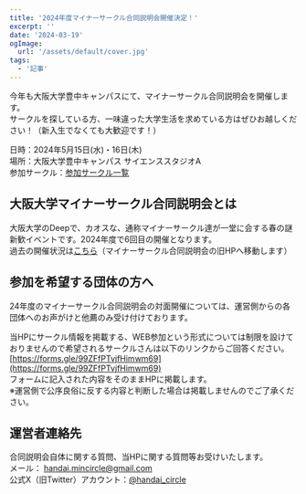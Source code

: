 ```yaml
---
title: '2024年度マイナーサークル合同説明会開催決定！'
excerpt: ''
date: '2024-03-19'
ogImage:
  url: '/assets/default/cover.jpg'
tags:
  - '記事'
---
```


今年も大阪大学豊中キャンパスにて、マイナーサークル合同説明会を開催します。  
サークルを探している方、一味違った大学生活を求めている方はぜひお越しください！（新入生でなくても大歓迎です！）  


日時：2024年5月15日(水)・16日(木)  
場所：大阪大学豊中キャンパス サイエンススタジオA  
参加サークル：[参加サークル一覧](/hp/posts/attend-circles-2024)　　  

## 大阪大学マイナーサークル合同説明会とは
大阪大学のDeepで、カオスな、通称マイナーサークル達が一堂に会する春の謎新歓イベントです。2024年度で6回目の開催となります。  
過去の開催状況は[こちら](https://w.atwiki.jp/handai_mincircle/pages/28.html)（マイナーサークル合同説明会の旧HPへ移動します）  

## 参加を希望する団体の方へ
24年度のマイナーサークル合同説明会の対面開催については、運営側からの各団体へのお声がけと他薦のみ受け付けております。  
  
当HPにサークル情報を掲載する、WEB参加という形式については制限を設けておりませんので希望されるサークルさんは以下のリンクからご回答ください。  
[https://forms.gle/99ZFfPTvjfHimwm69](https://forms.gle/99ZFfPTvjfHimwm69)	
フォームに記入された内容をそのままHPに掲載します。  
※運営側で公序良俗に反する内容と判断した場合は掲載しませんのでご了承ください。  


## 運営者連絡先
合同説明会自体に関する質問、当HPに関する質問等お受けいたします。  
メール： handai.mincircle@gmail.com  
公式X（旧Twitter）アカウント：[@handai_circle](https://twitter.com/handai_circle)